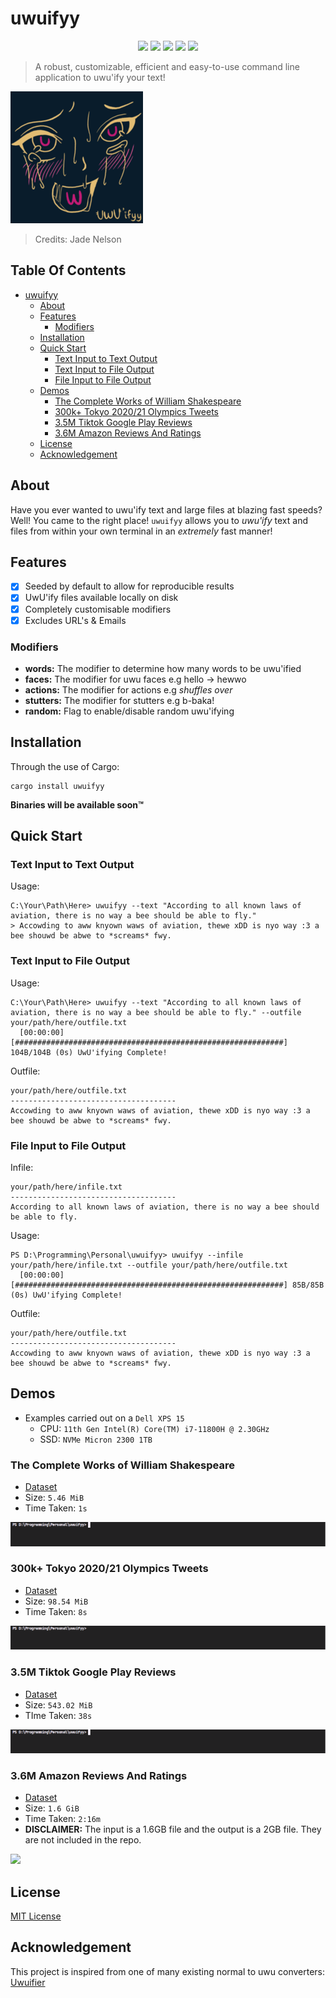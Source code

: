 # uwuifyy

<p align="center">
    <img src="https://img.shields.io/crates/v/uwuifyy"/>
    <img src="https://img.shields.io/github/license/sgoudham/uwuifyy"/>
    <img src="https://img.shields.io/badge/project%20type-personal-blueviolet"/>
    <img src="https://img.shields.io/github/last-commit/sgoudham/uwuifyy"/>
    <img src="https://img.shields.io/github/issues/sgoudham/uwuifyy?label=issues"/>
</p>

> A robust, customizable, efficient and easy-to-use command line application to uwu'ify your text!
> 
![](logo/UwUifyy.png)
>
> Credits: Jade Nelson

## Table Of Contents

- [uwuifyy](#uwuifyy)
    * [About](#about)
    * [Features](#features)
        + [Modifiers](#modifiers)
    * [Installation](#installation)
    * [Quick Start](#quick-start)
        + [Text Input to Text Output](#text-input-to-text-output)
        + [Text Input to File Output](#text-input-to-file-output)
        + [File Input to File Output](#file-input-to-file-output)
    * [Demos](#Demos)
        + [The Complete Works of William Shakespeare](#the-complete-works-of-william-shakespeare)
        + [300k+ Tokyo 2020/21 Olympics Tweets](#300k+-tokyo-2020/21-olympics-tweets)
        + [3.5M Tiktok Google Play Reviews](#35m-tiktok-google-play-reviews)
        + [3.6M Amazon Reviews And Ratings](#36m-amazon-reviews-and-ratings)
    * [License](#license)
    * [Acknowledgement](#acknowledgement)

## About

Have you ever wanted to uwu'ify text and large files at blazing fast speeds? Well! You came to the right
place! `uwuifyy`
allows you to _uwu'ify_ text and files from within your own terminal in an _extremely_ fast manner!

## Features

- [x] Seeded by default to allow for reproducible results
- [x] UwU'ify files available locally on disk
- [x] Completely customisable modifiers
- [x] Excludes URL's & Emails

### Modifiers

- **words:** The modifier to determine how many words to be uwu'ified
- **faces:** The modifier for uwu faces e.g hello -> hewwo
- **actions:** The modifier for actions e.g *shuffles over*
- **stutters:** The modifier for stutters e.g b-baka!
- **random:** Flag to enable/disable random uwu'ifying

## Installation

Through the use of Cargo:
```commandline
cargo install uwuifyy
```

**Binaries will be available soon™**

## Quick Start

### Text Input to Text Output

Usage:

```commandline
C:\Your\Path\Here> uwuifyy --text "According to all known laws of aviation, there is no way a bee should be able to fly."
> Accowding to aww knyown waws of aviation, thewe xDD is nyo way :3 a bee shouwd be abwe to *screams* fwy.
```

### Text Input to File Output

Usage:

```commandline
C:\Your\Path\Here> uwuifyy --text "According to all known laws of aviation, there is no way a bee should be able to fly." --outfile your/path/here/outfile.txt
  [00:00:00] [############################################################] 104B/104B (0s) UwU'ifying Complete!
```

Outfile:

```text
your/path/here/outfile.txt
-------------------------------------
Accowding to aww knyown waws of aviation, thewe xDD is nyo way :3 a bee shouwd be abwe to *screams* fwy.
```

### File Input to File Output

Infile:

```text
your/path/here/infile.txt
-------------------------------------
According to all known laws of aviation, there is no way a bee should be able to fly.
```

Usage:

```commandline
PS D:\Programming\Personal\uwuifyy> uwuifyy --infile your/path/here/infile.txt --outfile your/path/here/outfile.txt                                                                           
  [00:00:00] [############################################################] 85B/85B (0s) UwU'ifying Complete! 
```

Outfile:

```text
your/path/here/outfile.txt
-------------------------------------
Accowding to aww knyown waws of aviation, thewe xDD is nyo way :3 a bee shouwd be abwe to *screams* fwy.
```

## Demos

- Examples carried out on a `Dell XPS 15`
    - CPU: `11th Gen Intel(R) Core(TM) i7-11800H @ 2.30GHz`
    - SSD: `NVMe Micron 2300 1TB`

### The Complete Works of William Shakespeare

- [Dataset](https://www.kaggle.com/kewagbln/shakespeareonline)
- Size: `5.46 MiB`
- Time Taken: `1s`

![](examples/gifs/william-shakespeare.gif)

### 300k+ Tokyo 2020/21 Olympics Tweets

- [Dataset](https://www.kaggle.com/amritpal333/tokyo-olympics-2021-tweets)
- Size: `98.54 MiB`
- Time Taken: `8s`

![](examples/gifs/tokyo-2020-olympics-tweets.gif)

### 3.5M Tiktok Google Play Reviews

- [Dataset](https://www.kaggle.com/shivamb/35-million-tiktok-mobile-app-reviews)
- Size: `543.02 MiB`
- TIme Taken: `38s`

![](examples/gifs/tiktok_app_reviews.gif)

### 3.6M Amazon Reviews And Ratings

- [Dataset](https://www.kaggle.com/bittlingmayer/amazonreviews?select=train.ft.txt.bz2)
- Size: `1.6 GiB`
- Time Taken: `2:16m`
- **DISCLAIMER:** The input is a 1.6GB file and the output is a 2GB file. They are not included in the repo.

![](examples/gifs/amazon-ratings-reviews.gif)

## License

[MIT License](LICENSE)

## Acknowledgement

This project is inspired from one of many existing normal to uwu converters:
[Uwuifier](https://github.com/Schotsl/Uwuifier-node)